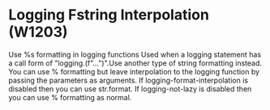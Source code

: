 # Logging Fstring Interpolation (W1203)

Use %s formatting in logging functions Used when a logging statement has
a call form of "logging.(f"...")".Use another type of string formatting
instead. You can use % formatting but leave interpolation to the logging
function by passing the parameters as arguments. If
logging-format-interpolation is disabled then you can use str.format. If
logging-not-lazy is disabled then you can use % formatting as normal.
